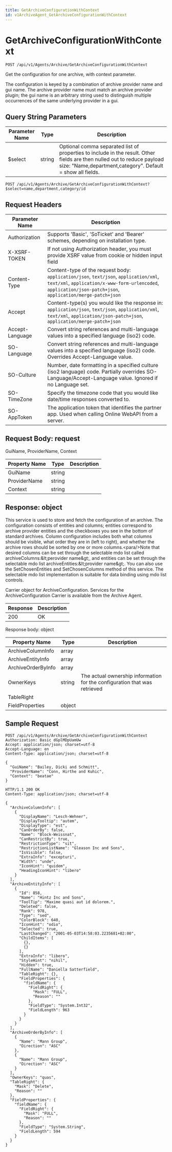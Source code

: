 ```yaml
---
title: GetArchiveConfigurationWithContext
id: v1ArchiveAgent_GetArchiveConfigurationWithContext
---
```


# GetArchiveConfigurationWithContext

```http
POST /api/v1/Agents/Archive/GetArchiveConfigurationWithContext
```

Get the configuration for one archive, with context parameter.

The configuration is keyed by a combination of archive provider name and gui name. The archive provider name must match an archive provider plugin; the gui name is an arbitrary string used to distinguish multiple occurrences of the same underlying provider in a gui.





## Query String Parameters

| Parameter Name | Type |  Description |
|----------------|------|--------------|
| $select | string |  Optional comma separated list of properties to include in the result. Other fields are then nulled out to reduce payload size: "Name,department,category". Default = show all fields. |

```http
POST /api/v1/Agents/Archive/GetArchiveConfigurationWithContext?$select=name,department,category/id
```


## Request Headers

| Parameter Name | Description |
|----------------|-------------|
| Authorization  | Supports 'Basic', 'SoTicket' and 'Bearer' schemes, depending on installation type. |
| X-XSRF-TOKEN   | If not using Authorization header, you must provide XSRF value from cookie or hidden input field |
| Content-Type | Content-type of the request body: `application/json`, `text/json`, `application/xml`, `text/xml`, `application/x-www-form-urlencoded`, `application/json-patch+json`, `application/merge-patch+json` |
| Accept         | Content-type(s) you would like the response in: `application/json`, `text/json`, `application/xml`, `text/xml`, `application/json-patch+json`, `application/merge-patch+json` |
| Accept-Language | Convert string references and multi-language values into a specified language (iso2) code. |
| SO-Language | Convert string references and multi-language values into a specified language (iso2) code. Overrides Accept-Language value. |
| SO-Culture | Number, date formatting in a specified culture (iso2 language) code. Partially overrides SO-Language/Accept-Language value. Ignored if no Language set. |
| SO-TimeZone | Specify the timezone code that you would like date/time responses converted to. |
| SO-AppToken | The application token that identifies the partner app. Used when calling Online WebAPI from a server. |

## Request Body: request  

GuiName, ProviderName, Context 

| Property Name | Type |  Description |
|----------------|------|--------------|
| GuiName | string |  |
| ProviderName | string |  |
| Context | string |  |


## Response: object

This service is used to store and fetch the configuration of an archive. The configuration consists of entities and columns; entities correspond to archive provider entities and the checkboxes you see in the bottom of standard archives. Column configuration includes both what columns should be visible, what order they are in (left to right), and whether the archive rows should be sorted by one or more columns.&lt;para/&gt;Note that desired columns can be set through the selectable mdo list called archiveColumns:&amp;lt;perovider name&amp;gt;, and entities can be set through the selectable mdo list archiveEntities:&amp;lt;provider name&amp;gt;. You can also use the SetChosenEntities and SetChosenColumns method of this service. The selectable mdo list implementation is suitable for data binding using mdo list controls.



Carrier object for ArchiveConfiguration.
Services for the ArchiveConfiguration Carrier is available from the <see cref="T:SuperOffice.CRM.Services.IArchiveAgent">Archive Agent</see>.

| Response | Description |
|----------------|-------------|
| 200 | OK |

Response body: object

| Property Name | Type |  Description |
|----------------|------|--------------|
| ArchiveColumnInfo | array |  |
| ArchiveEntityInfo | array |  |
| ArchiveOrderByInfo | array |  |
| OwnerKeys | string | The actual ownership information for the configuration that was retrieved |
| TableRight |  |  |
| FieldProperties | object |  |

## Sample Request

```http!
POST /api/v1/Agents/Archive/GetArchiveConfigurationWithContext
Authorization: Basic dGplMDpUamUw
Accept: application/json; charset=utf-8
Accept-Language: en
Content-Type: application/json; charset=utf-8

{
  "GuiName": "Bailey, Dicki and Schmitt",
  "ProviderName": "Conn, Hirthe and Kuhic",
  "Context": "beatae"
}
```

```http_
HTTP/1.1 200 OK
Content-Type: application/json; charset=utf-8

{
  "ArchiveColumnInfo": [
    {
      "DisplayName": "Lesch-Wehner",
      "DisplayTooltip": "autem",
      "DisplayType": "est",
      "CanOrderBy": false,
      "Name": "Block-Weissnat",
      "CanRestrictBy": true,
      "RestrictionType": "sit",
      "RestrictionListName": "Gleason Inc and Sons",
      "IsVisible": false,
      "ExtraInfo": "excepturi",
      "Width": "unde",
      "IconHint": "quidem",
      "HeadingIconHint": "libero"
    }
  ],
  "ArchiveEntityInfo": [
    {
      "Id": 858,
      "Name": "Hintz Inc and Sons",
      "ToolTip": "Maxime quasi aut id dolorem.",
      "Deleted": false,
      "Rank": 978,
      "Type": "sed",
      "ColorBlock": 640,
      "IconHint": "odio",
      "Selected": true,
      "LastChanged": "2001-05-03T14:58:03.2235681+02:00",
      "ChildItems": [
        {},
        {}
      ],
      "ExtraInfo": "libero",
      "StyleHint": "nihil",
      "Hidden": true,
      "FullName": "Daniella Satterfield",
      "TableRight": {},
      "FieldProperties": {
        "fieldName": {
          "FieldRight": {
            "Mask": "FULL",
            "Reason": ""
          },
          "FieldType": "System.Int32",
          "FieldLength": 963
        }
      }
    }
  ],
  "ArchiveOrderByInfo": [
    {
      "Name": "Mann Group",
      "Direction": "ASC"
    },
    {
      "Name": "Mann Group",
      "Direction": "ASC"
    }
  ],
  "OwnerKeys": "quas",
  "TableRight": {
    "Mask": "Delete",
    "Reason": ""
  },
  "FieldProperties": {
    "fieldName": {
      "FieldRight": {
        "Mask": "FULL",
        "Reason": ""
      },
      "FieldType": "System.String",
      "FieldLength": 594
    }
  }
}
```